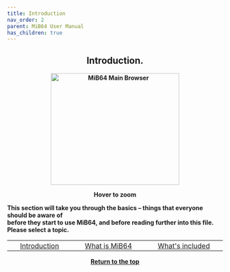 ```yaml
---
title: Introduction
nav_order: 2
parent: MiB64 User Manual
has_children: true
---
```


<style>
.zoom-on-hover {
  display: inline-block;
  position: relative;
}
.zoom-on-hover img {
  display: block;
  cursor: zoom-in;
  transition: transform 0.3s ease;
  position: relative;
  z-index: 1;
  transform-origin: center center;
}
.zoom-on-hover:hover img {
  transform: scale(1.5);
  z-index: 999;
}
</style>

## <center>Introduction.</center>
<b>
<div style="text-align: center;">
<div class="zoom-on-hover">
  <img src="/manual/asset/images//main.png" alt="MiB64 Main Browser" width="300" height="260" />
</div>
<p><strong>Hover to zoom</strong></p>
</div>

<!-- ClauseEcho: Interactive Image -->

This section will take you through the basics – things that everyone should be aware of  
before they start to use MiB64, and before reading further into this file.  
Please select a topic.

<table align="center" style="table-layout: auto; border-collapse: collapse;">
  <tr>
    <td style="text-align: center; padding: 0.1em 0; white-space: nowrap; width: 1%;">
      <a href="introduction">Introduction</a>
    </td>
    <td style="text-align: center; padding: 0.1em 0; white-space: nowrap; width: 1%;">
      <a href="what-is-mib64">What is MiB64</a>
    </td>
    <td style="text-align: center; padding: 0.1em 0; white-space: nowrap; width: 1%;">
      <a href="whats-included">What's included</a>
    </td>
  </tr>
</table>


<p style="text-align:center"><a href="#">Return to the top</a></p>

<!-- ClauseEcho: Introduction Protocol Complete -->
